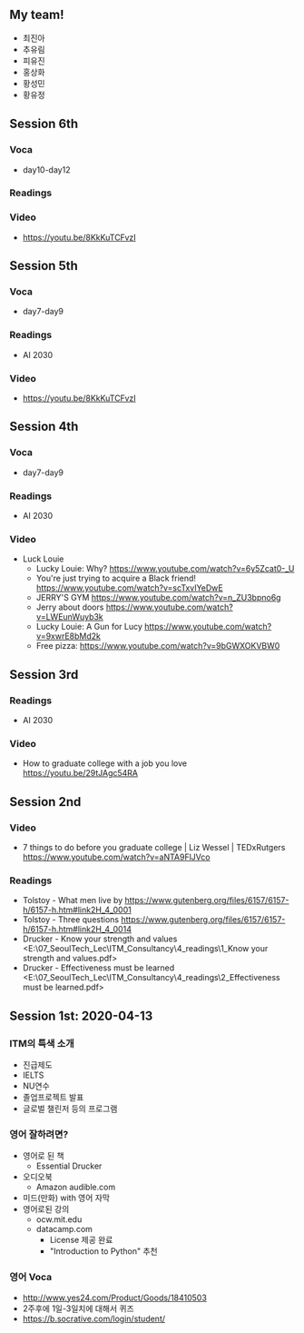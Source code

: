 ## My team!

+ 최진아
+ 추유림
+ 피유진
+ 홍상화
+ 황성민
+ 황유정

## Session 6th

### Voca

+ day10-day12

### Readings

### Video

+ https://youtu.be/8KkKuTCFvzI

## Session 5th

### Voca

+ day7-day9 

### Readings

+ AI 2030

### Video

+ https://youtu.be/8KkKuTCFvzI

## Session 4th

### Voca

+ day7-day9 

### Readings

+ AI 2030

### Video

+ Luck Louie
    + Lucky Louie: Why? <https://www.youtube.com/watch?v=6y5Zcat0-_U>
    + You're just trying to acquire a Black friend! <https://www.youtube.com/watch?v=scTxvIYeDwE>
    + JERRY'S GYM <https://www.youtube.com/watch?v=n_ZU3bpno6g>
    + Jerry about doors <https://www.youtube.com/watch?v=LWEunWuyb3k>
    + Lucky Louie: A Gun for Lucy <https://www.youtube.com/watch?v=9xwrE8bMd2k>
    + Free pizza: <https://www.youtube.com/watch?v=9bGWXOKVBW0>

## Session 3rd

### Readings

+ AI 2030

### Video

+ How to graduate college with a job you love <https://youtu.be/29tJAgc54RA>
    
## Session 2nd

### Video

+ 7 things to do before you graduate college | Liz Wessel | TEDxRutgers <https://www.youtube.com/watch?v=aNTA9FlJVco>

### Readings

+ Tolstoy - What men live by <https://www.gutenberg.org/files/6157/6157-h/6157-h.htm#link2H_4_0001>
+ Tolstoy - Three questions <https://www.gutenberg.org/files/6157/6157-h/6157-h.htm#link2H_4_0014>
+ Drucker - Know your strength and values <E:\07_SeoulTech_Lec\ITM_Consultancy\4_readings\1_Know your strength and values.pdf>
+ Drucker - Effectiveness must be learned <E:\07_SeoulTech_Lec\ITM_Consultancy\4_readings\2_Effectiveness must be learned.pdf>

## Session 1st: 2020-04-13

### ITM의 특색 소개

+ 진급제도
+ IELTS
+ NU연수
+ 졸업프로젝트 발표
+ 글로벌 챌린저 등의 프로그램

### 영어 잘하려면?

+ 영어로 된 책
    + Essential Drucker
+ 오디오북
    + Amazon audible.com
+ 미드(만화) with 영어 자막
+ 영어로된 강의 
    + ocw.mit.edu
    + datacamp.com
        + License 제공 완료
        + "Introduction to Python" 추천 

### 영어 Voca

+ <http://www.yes24.com/Product/Goods/18410503>
+ 2주후에 1일-3일치에 대해서 퀴즈
+ <https://b.socrative.com/login/student/>

